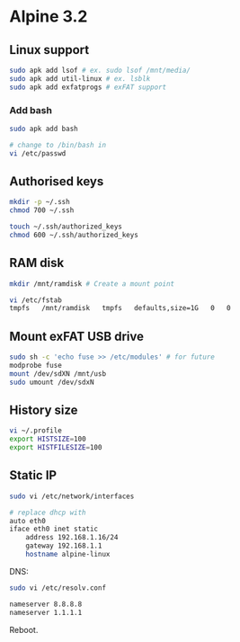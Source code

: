 # Alpine 3.2

## Linux support

```sh
sudo apk add lsof # ex. sudo lsof /mnt/media/
sudo apk add util-linux # ex. lsblk
sudo apk add exfatprogs # exFAT support
```

### Add bash

```sh
sudo apk add bash

# change to /bin/bash in
vi /etc/passwd
```

## Authorised keys

```sh
mkdir -p ~/.ssh
chmod 700 ~/.ssh

touch ~/.ssh/authorized_keys
chmod 600 ~/.ssh/authorized_keys
```

## RAM disk

```sh
mkdir /mnt/ramdisk # Create a mount point

vi /etc/fstab
tmpfs   /mnt/ramdisk   tmpfs   defaults,size=1G   0   0
```

## Mount exFAT USB drive

```sh
sudo sh -c 'echo fuse >> /etc/modules' # for future
modprobe fuse
mount /dev/sdXN /mnt/usb
sudo umount /dev/sdxN
```

## History size

```sh
vi ~/.profile
export HISTSIZE=100
export HISTFILESIZE=100
```

## Static IP

```sh
sudo vi /etc/network/interfaces

# replace dhcp with
auto eth0
iface eth0 inet static
    address 192.168.1.16/24
    gateway 192.168.1.1
    hostname alpine-linux
```

DNS:

```sh
sudo vi /etc/resolv.conf

nameserver 8.8.8.8
nameserver 1.1.1.1
```

Reboot.

